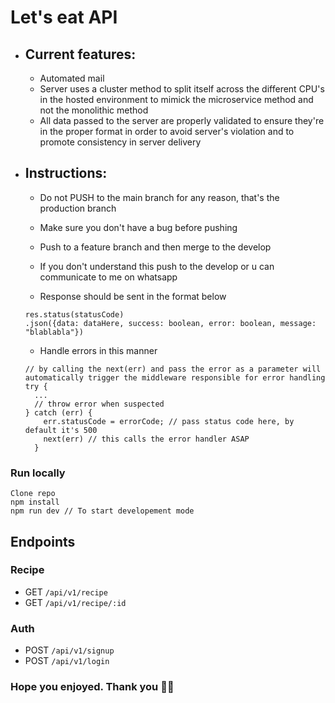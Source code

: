 # Let's eat API

- ## Current features:

  - Automated mail
  - Server uses a cluster method to split itself across the different CPU's in the hosted environment to mimick the microservice method and not the monolithic method
  - All data passed to the server are properly validated to ensure they're in the proper format in order to avoid server's violation and to promote consistency in server delivery

- ## Instructions:

  - Do not PUSH to the main branch for any reason, that's the production branch
  - Make sure you don't have a bug before pushing
  - Push to a feature branch and then merge to the develop
  - If you don't understand this push to the develop or u can communicate to me on whatsapp

  - Response should be sent in the format below

  ```
  res.status(statusCode)
  .json({data: dataHere, success: boolean, error: boolean, message: "blablabla"})
  ```

  - Handle errors in this manner

  ```
  // by calling the next(err) and pass the error as a parameter will automatically trigger the middleware responsible for error handling
  try {
    ...
    // throw error when suspected
  } catch (err) {
      err.statusCode = errorCode; // pass status code here, by default it's 500
      next(err) // this calls the error handler ASAP
    }
  ```

### Run locally

```
Clone repo
npm install
npm run dev // To start developement mode
```

## Endpoints

### Recipe

- GET `/api/v1/recipe`
- GET `/api/v1/recipe/:id`

### Auth

- POST `/api/v1/signup`
- POST `/api/v1/login`

### Hope you enjoyed. Thank you 👋👋
